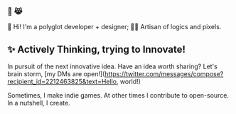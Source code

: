 <!--
**ahkohd/ahkohd** is a ✨ _special_ ✨ repository because its `README.md` (this file) appears on your GitHub profile.

Here are some ideas to get you started:

- 🔭 I’m currently working on ...
- 🌱 I’m currently learning ...
- 👯 I’m looking to collaborate on ...
- 🤔 I’m looking for help with ...
- 💬 Ask me about ...
- 📫 How to reach me: ...
- 😄 Pronouns: ...
- ⚡ Fun fact: ...
-->


### 🦄 😹 

👋 Hi! I'm a polyglot developer + designer; 👩‍🎨 Artisan of logics and pixels.

## ✨ Actively Thinking, trying to Innovate!
In pursuit of the next innovative idea. Have an idea worth sharing? Let's brain storm, [my DMs are open!](https://twitter.com/messages/compose?recipient_id=2212463825&text=Hello, world!)

Sometimes, I make indie games. At other times I contribute to open-source. In a nutshell, I create.
